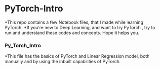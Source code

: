 # PyTorch-Intro
*This repo contains a few Notebook files, that I made while learning PyTorch.
*If you're new to Deep Learning, and want to try PyTorch , try to run and understand these codes and concepts. Hope it helps you.

### Py_Torch_Intro 
*This file has the basics of PyTorch and Linear Regression model, both manually and by using the inbuilt capabilities of PyTorch.
